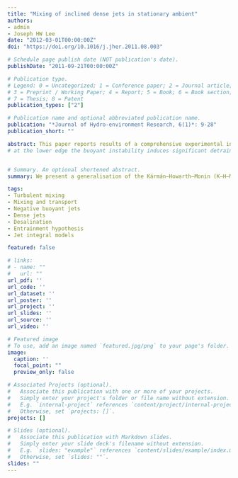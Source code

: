 ```yaml
---
title: "Mixing of inclined dense jets in stationary ambient"
authors:
- admin
- Joseph HW Lee
date: "2012-03-01T00:00:00Z"
doi: "https://doi.org/10.1016/j.jher.2011.08.003"

# Schedule page publish date (NOT publication's date).
publishDate: "2011-09-21T00:00:00Z"

# Publication type.
# Legend: 0 = Uncategorized; 1 = Conference paper; 2 = Journal article;
# 3 = Preprint / Working Paper; 4 = Report; 5 = Book; 6 = Book section;
# 7 = Thesis; 8 = Patent
publication_types: ["2"]

# Publication name and optional abbreviated publication name.
publication: "*Journal of Hydro-environment Research, 6(1)*: 9-28"
publication_short: ""

abstract: This paper reports results of a comprehensive experimental investigation of inclined round dense jets in an otherwise stagnant fluid. The tracer concentration field is measured for six jet discharge angles $\theta_{0} = (15^o, 30^o, 38^o, 45^o, 52^o, \\&   60^o) and jet densimetric Froude number of F_{r}$ = 10 – 40 using the planar laser-induced fluorescence (LIF) technique; selected jet velocity measurements are made using Particle Image Velocimetry (PIV). The detailed jet mixing characteristics and turbulence properties are presented. The direct velocity measurement reveals that the mixing is jet-like until the maximum rise. Empirical correlations for the maximum jet rise height, jet dilution at maximum rise, and impact dilution are presented. Both the time-mean concentration and intermittency show that the upper jet edge spreading is similar to a positively buoyant jet; 
# at the lower edge the buoyant instability induces significant detrainment and mass outflux for $\theta_{0} > 15^o$. The dimensionless maximum rise height Z$_{max}/(F$_{r}$D)$ is independent of source conditions for $F$_{r} \geq 25$, and varies from 0.44 for $\theta_{0} = 15^o$ to 2.08 for $\theta_{0} = 60^o$. Dilution measurements at terminal rise show the difference in dilution is small for $\theta_{0} = 38^o–60^o$ and the asymptotic dilution constant is S$_{i}/F_{r}$ = 0.45. The impact dilution S$_{i}$ is also not sensitive to jet angle for $\theta_{0} = 38^o–60^o$ and can be expressed as S$_{i}/F_{r}$ = 1.06 for F$_{r} \geq 20$.


# Summary. An optional shortened abstract.
summary: We present a generalisation of the Kármán–Howarth–Monin (K–H–M) equation to include variable-density (VD) effects. The derived equation (i) reduces to the original K–H–M equation when density is a constant and (ii) leads to a VD analogue of the 4/5-law with the same value of constant (=4/5) appearing as the prefactor of the dissipation rate.

tags:
- Turbulent mixing
- Mixing and transport
- Negative buoyant jets
- Dense jets
- Desalination
- Entrainment hypothesis
- Jet integral models

featured: false

# links:
# - name: ""
#   url: ""
url_pdf: ''
url_code: ''
url_dataset: ''
url_poster: ''
url_project: ''
url_slides: ''
url_source: ''
url_video: ''

# Featured image
# To use, add an image named `featured.jpg/png` to your page's folder. 
image:
  caption: ''
  focal_point: ""
  preview_only: false

# Associated Projects (optional).
#   Associate this publication with one or more of your projects.
#   Simply enter your project's folder or file name without extension.
#   E.g. `internal-project` references `content/project/internal-project/index.md`.
#   Otherwise, set `projects: []`.
projects: []

# Slides (optional).
#   Associate this publication with Markdown slides.
#   Simply enter your slide deck's filename without extension.
#   E.g. `slides: "example"` references `content/slides/example/index.md`.
#   Otherwise, set `slides: ""`.
slides: ""
---
```


